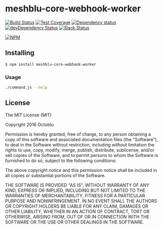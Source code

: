 # meshblu-core-webhook-worker

[![Build Status](https://travis-ci.org/https://github.com/octoblu/meshblu-core-webhook-worker.svg?branch=master)](https://travis-ci.org/https://github.com/octoblu/meshblu-core-webhook-worker)
[![Test Coverage](https://codecov.io/gh/https://github.com/octoblu/meshblu-core-webhook-worker/branch/master/graph/badge.svg)](https://codecov.io/gh/https://github.com/octoblu/meshblu-core-webhook-worker)
[![Dependency status](http://img.shields.io/david/https://github.com/octoblu/meshblu-core-webhook-worker.svg?style=flat)](https://david-dm.org/https://github.com/octoblu/meshblu-core-webhook-worker)
[![devDependency Status](http://img.shields.io/david/dev/https://github.com/octoblu/meshblu-core-webhook-worker.svg?style=flat)](https://david-dm.org/https://github.com/octoblu/meshblu-core-webhook-worker#info=devDependencies)
[![Slack Status](http://community-slack.octoblu.com/badge.svg)](http://community-slack.octoblu.com)

[![NPM](https://nodei.co/npm/meshblu-core-webhook-worker.svg?style=flat)](https://npmjs.org/package/meshblu-core-webhook-worker)

## Installing

```bash
$ npm install meshblu-core-webhook-worker
```

### Usage

```bash
./command.js --help
```

## License

The MIT License (MIT)

Copyright 2016 Octoblu

Permission is hereby granted, free of charge, to any person obtaining a copy
of this software and associated documentation files (the "Software"), to deal
in the Software without restriction, including without limitation the rights
to use, copy, modify, merge, publish, distribute, sublicense, and/or sell
copies of the Software, and to permit persons to whom the Software is
furnished to do so, subject to the following conditions:

The above copyright notice and this permission notice shall be included in all
copies or substantial portions of the Software.

THE SOFTWARE IS PROVIDED "AS IS", WITHOUT WARRANTY OF ANY KIND, EXPRESS OR
IMPLIED, INCLUDING BUT NOT LIMITED TO THE WARRANTIES OF MERCHANTABILITY,
FITNESS FOR A PARTICULAR PURPOSE AND NONINFRINGEMENT. IN NO EVENT SHALL THE
AUTHORS OR COPYRIGHT HOLDERS BE LIABLE FOR ANY CLAIM, DAMAGES OR OTHER
LIABILITY, WHETHER IN AN ACTION OF CONTRACT, TORT OR OTHERWISE, ARISING FROM,
OUT OF OR IN CONNECTION WITH THE SOFTWARE OR THE USE OR OTHER DEALINGS IN THE
SOFTWARE.
